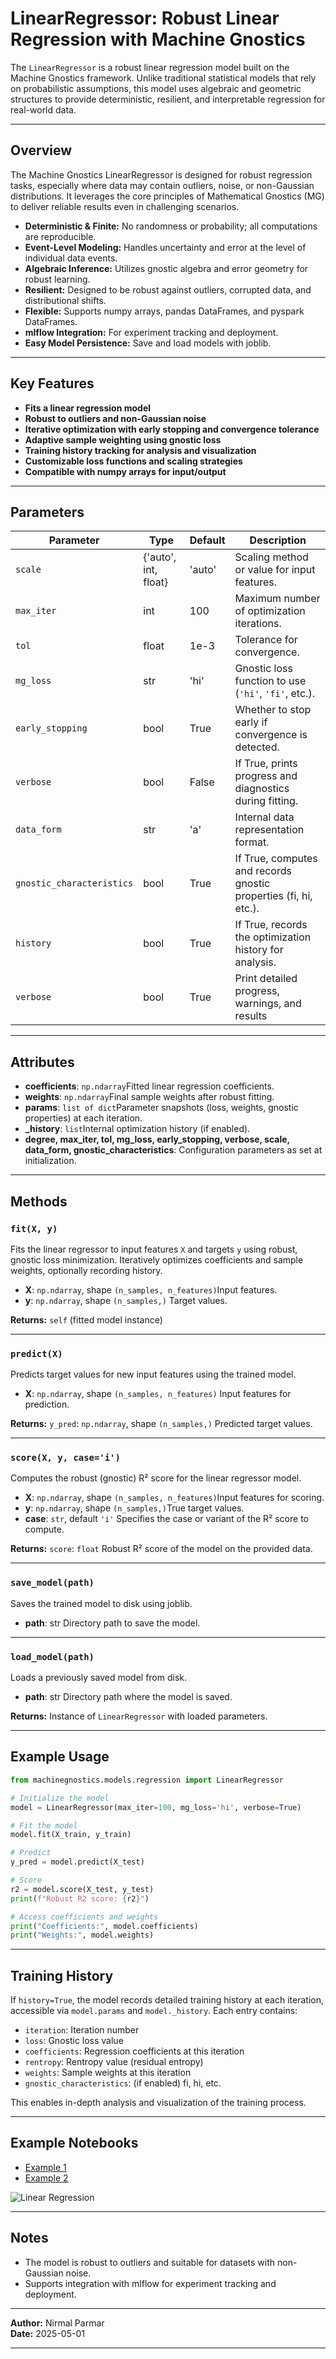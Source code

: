 # LinearRegressor: Robust Linear Regression with Machine Gnostics

The `LinearRegressor` is a robust linear regression model built on the Machine Gnostics framework. Unlike traditional statistical models that rely on probabilistic assumptions, this model uses algebraic and geometric structures to provide deterministic, resilient, and interpretable regression for real-world data.

---

## Overview

The Machine Gnostics LinearRegressor is designed for robust regression tasks, especially where data may contain outliers, noise, or non-Gaussian distributions. It leverages the core principles of Mathematical Gnostics (MG) to deliver reliable results even in challenging scenarios.

- **Deterministic & Finite:** No randomness or probability; all computations are reproducible.
- **Event-Level Modeling:** Handles uncertainty and error at the level of individual data events.
- **Algebraic Inference:** Utilizes gnostic algebra and error geometry for robust learning.
- **Resilient:** Designed to be robust against outliers, corrupted data, and distributional shifts.
- **Flexible:** Supports numpy arrays, pandas DataFrames, and pyspark DataFrames.
- **mlflow Integration:** For experiment tracking and deployment.
- **Easy Model Persistence:** Save and load models with joblib.

---

## Key Features

- **Fits a linear regression model**
- **Robust to outliers and non-Gaussian noise**
- **Iterative optimization with early stopping and convergence tolerance**
- **Adaptive sample weighting using gnostic loss**
- **Training history tracking for analysis and visualization**
- **Customizable loss functions and scaling strategies**
- **Compatible with numpy arrays for input/output**

---

## Parameters

| Parameter                   | Type                 | Default | Description                                                      |
| --------------------------- | -------------------- | ------- | ---------------------------------------------------------------- |
| `scale`                   | {'auto', int, float} | 'auto'  | Scaling method or value for input features.                      |
| `max_iter`                | int                  | 100     | Maximum number of optimization iterations.                       |
| `tol`                     | float                | 1e-3    | Tolerance for convergence.                                       |
| `mg_loss`                 | str                  | 'hi'    | Gnostic loss function to use (`'hi'`, `'fi'`, etc.).         |
| `early_stopping`          | bool                 | True    | Whether to stop early if convergence is detected.                |
| `verbose`                 | bool                 | False   | If True, prints progress and diagnostics during fitting.         |
| `data_form`               | str                  | 'a'     | Internal data representation format.                             |
| `gnostic_characteristics` | bool                 | True    | If True, computes and records gnostic properties (fi, hi, etc.). |
| `history`                 | bool                 | True    | If True, records the optimization history for analysis.          |
| `verbose`           | bool                  | True      | Print detailed progress, warnings, and results                   |

---

## Attributes

- **coefficients**: `np.ndarray`Fitted linear regression coefficients.
- **weights**: `np.ndarray`Final sample weights after robust fitting.
- **params**: `list of dict`Parameter snapshots (loss, weights, gnostic properties) at each iteration.
- **_history**: `list`Internal optimization history (if enabled).
- **degree, max_iter, tol, mg_loss, early_stopping, verbose, scale, data_form, gnostic_characteristics**:
  Configuration parameters as set at initialization.

---

## Methods

### `fit(X, y)`

Fits the linear regressor to input features `X` and targets `y` using robust, gnostic loss minimization. Iteratively optimizes coefficients and sample weights, optionally recording history.

- **X**: `np.ndarray`, shape `(n_samples, n_features)`Input features.
- **y**: `np.ndarray`, shape `(n_samples,)`
  Target values.

**Returns:**
`self` (fitted model instance)

---

### `predict(X)`

Predicts target values for new input features using the trained model.

- **X**: `np.ndarray`, shape `(n_samples, n_features)`
  Input features for prediction.

**Returns:**
`y_pred`: `np.ndarray`, shape `(n_samples,)`
Predicted target values.

---

### `score(X, y, case='i')`

Computes the robust (gnostic) R² score for the linear regressor model.

- **X**: `np.ndarray`, shape `(n_samples, n_features)`Input features for scoring.
- **y**: `np.ndarray`, shape `(n_samples,)`True target values.
- **case**: `str`, default `'i'`
  Specifies the case or variant of the R² score to compute.

**Returns:**
`score`: `float`
Robust R² score of the model on the provided data.

---

### `save_model(path)`

Saves the trained model to disk using joblib.

- **path**: str
  Directory path to save the model.

---

### `load_model(path)`

Loads a previously saved model from disk.

- **path**: str
  Directory path where the model is saved.

**Returns:**
Instance of `LinearRegressor` with loaded parameters.

---

## Example Usage

```python
from machinegnostics.models.regression import LinearRegressor

# Initialize the model
model = LinearRegressor(max_iter=100, mg_loss='hi', verbose=True)

# Fit the model
model.fit(X_train, y_train)

# Predict
y_pred = model.predict(X_test)

# Score
r2 = model.score(X_test, y_test)
print(f"Robust R2 score: {r2}")

# Access coefficients and weights
print("Coefficients:", model.coefficients)
print("Weights:", model.weights)
```

---

## Training History

If `history=True`, the model records detailed training history at each iteration, accessible via `model.params` and `model._history`. Each entry contains:

- `iteration`: Iteration number
- `loss`: Gnostic loss value
- `coefficients`: Regression coefficients at this iteration
- `rentropy`: Rentropy value (residual entropy)
- `weights`: Sample weights at this iteration
- `gnostic_characteristics`: (if enabled) fi, hi, etc.

This enables in-depth analysis and visualization of the training process.

---

## Example Notebooks

- [Example 1](https://github.com/MachineGnostics/machinegnostics.io/blob/main/examples/example_1_wine_data_linreg.ipynb)
- [Example 2](https://github.com/MachineGnostics/machinegnostics.io/blob/main/examples/example_1_1_small_data_linreg.ipynb)

![Linear Regression](../../plots/lin_reg1.png "Linear Regression")

---

## Notes

- The model is robust to outliers and suitable for datasets with non-Gaussian noise.
- Supports integration with mlflow for experiment tracking and deployment.
<!-- - For more information, check [Tutorials](../../tutorials/overview.md). -->

---

**Author:** Nirmal Parmar   
**Date:** 2025-05-01

---
